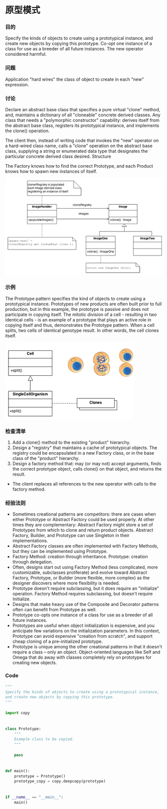 # 原型模式

### 目的

Specify the kinds of objects to create using a prototypical instance, and create new objects by copying this prototype.
Co-opt one instance of a class for use as a breeder of all future instances.
The new operator considered harmful.

### 问题

Application "hard wires" the class of object to create in each "new" expression.

### 讨论

Declare an abstract base class that specifies a pure virtual "clone" method, and, maintains a dictionary of all "cloneable" concrete derived classes. Any class that needs a "polymorphic constructor" capability: derives itself from the abstract base class, registers its prototypical instance, and implements the clone() operation.

The client then, instead of writing code that invokes the "new" operator on a hard-wired class name, calls a "clone" operation on the abstract base class, supplying a string or enumerated data type that designates the particular concrete derived class desired.
Structure

The Factory knows how to find the correct Prototype, and each Product knows how to spawn new instances of itself.

![Scheme of Prototype](../assets/images/prototype/Prototype-Structure.png)

### 示例

The Prototype pattern specifies the kind of objects to create using a prototypical instance. Prototypes of new products are often built prior to full production, but in this example, the prototype is passive and does not participate in copying itself. The mitotic division of a cell - resulting in two identical cells - is an example of a prototype that plays an active role in copying itself and thus, demonstrates the Prototype pattern. When a cell splits, two cells of identical genotype result. In other words, the cell clones itself.

![Example of Prototype](../assets/images/prototype/Prototype-Example.png)

### 检查清单

1. Add a clone() method to the existing "product" hierarchy.
2. Design a "registry" that maintains a cache of prototypical objects. The registry could be encapsulated in a new Factory class, or in the base class of the "product" hierarchy.
3. Design a factory method that: may (or may not) accept arguments, finds the correct prototype object, calls clone() on that object, and returns the result.
- The client replaces all references to the new operator with calls to the factory method.

### 经验法则

- Sometimes creational patterns are competitors: there are cases when either Prototype or Abstract Factory could be used properly. At other times they are complementary: Abstract Factory might store a set of Prototypes from which to clone and return product objects. Abstract Factory, Builder, and Prototype can use Singleton in their implementations.
- Abstract Factory classes are often implemented with Factory Methods, but they can be implemented using Prototype.
- Factory Method: creation through inheritance. Prototype: creation through delegation.
- Often, designs start out using Factory Method (less complicated, more customizable, subclasses proliferate) and evolve toward Abstract Factory, Prototype, or Builder (more flexible, more complex) as the designer discovers where more flexibility is needed.
- Prototype doesn't require subclassing, but it does require an "initialize" operation. Factory Method requires subclassing, but doesn't require Initialize.
- Designs that make heavy use of the Composite and Decorator patterns often can benefit from Prototype as well.
- Prototype co-opts one instance of a class for use as a breeder of all future instances.
- Prototypes are useful when object initialization is expensive, and you anticipate few variations on the initialization parameters. In this context, Prototype can avoid expensive "creation from scratch", and support cheap cloning of a pre-initialized prototype.
- Prototype is unique among the other creational patterns in that it doesn't require a class – only an object. Object-oriented languages like Self and Omega that do away with classes completely rely on prototypes for creating new objects.

### Code
```python
"""
Specify the kinds of objects to create using a prototypical instance,
and create new objects by copying this prototype.
"""

import copy


class Prototype:
    """
    Example class to be copied.
    """

    pass


def main():
    prototype = Prototype()
    prototype_copy = copy.deepcopy(prototype)


if __name__ == "__main__":
    main()
```